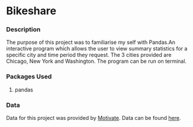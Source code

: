 # Bikeshare

### Description

The purpose of this project was to familiarise my self with Pandas.An interactive program which allows the user to view summary statistics for a specific city and time period they request. The 3 cities provided are Chicago, New York and Washington. The program can be run on terminal.

### Packages Used 
1. pandas

### Data
Data for this project was provided by [Motivate](https://www.motivateco.com).
Data can be found [here](https://drive.google.com/drive/folders/1xOXG_2QrpOX1IR2U_zhI437fzIiuGGH3?usp=sharing).
